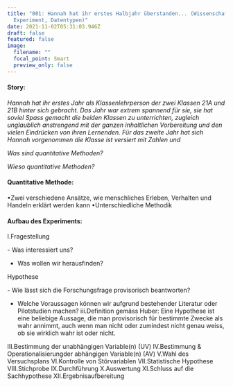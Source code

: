 ```yaml
---
title: "001: Hannah hat ihr erstes Halbjahr überstanden... (Wissenschaftliche
  Experiment, Datentypen)"
date: 2021-11-02T05:31:03.946Z
draft: false
featured: false
image:
  filename: ""
  focal_point: Smart
  preview_only: false
---
```

#### Story:

*Hannah hat ihr erstes Jahr als Klassenlehrperson der zwei Klassen 21A und 21B hinter sich gebracht. Das Jahr war extrem spannend für sie, sie hat soviel Spass gemacht die beiden Klassen zu unterrichten, zugleich unglaublich anstrengend mit der ganzen inhaltlichen Vorbereitung und den vielen Eindrücken von ihren Lernenden. Für das zweite Jahr hat sich Hannah vorgenommen die Klasse  ist versiert mit Zahlen und* 

*Was sind quantitative Methoden?*

*Wieso quantitative Methoden?*

#### Quantitative Methode:

•Zwei verschiedene Ansätze, wie menschliches Erleben, Verhalten und Handeln erklärt werden kann
•Unterschiedliche Methodik

#### Aufbau des Experiments:

I.Fragestellung

\- Was interessiert uns?

* Was wollen wir herausfinden?

Hypothese

\- Wie lässt sich die Forschungsfrage provisorisch beantworten?

* Welche Voraussagen können wir aufgrund bestehender Literatur oder Pilotstudien machen?
  iii.Definition gemäss Huber: Eine Hypothese ist eine beliebige Aussage, die man provisorisch für bestimmte Zwecke als wahr annimmt, auch wenn man nicht oder zumindest nicht genau weiss, ob sie wirklich wahr ist oder nicht.

III.Bestimmung der unabhängigen Variable(n) (UV)
IV.Bestimmung & Operationalisierungder abhängigen Variable(n) (AV)
V.Wahl des Versuchsplans
VI.Kontrolle von Störvariablen
VII.Statistische Hypothese
VIII.Stichprobe
IX.Durchführung
X.Auswertung
XI.Schluss auf die Sachhypothese
XII.Ergebnisaufbereitung